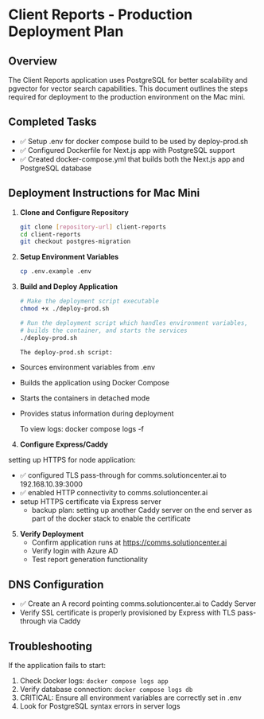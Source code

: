 # Client Reports - Production Deployment Plan
## Overview

The Client Reports application uses PostgreSQL for better scalability and pgvector for vector search capabilities. This document outlines the steps required for deployment to the production environment on the Mac mini.

## Completed Tasks

- ✅ Setup .env for docker compose build to be used by deploy-prod.sh
- ✅ Configured Dockerfile for Next.js app with PostgreSQL support
- ✅ Created docker-compose.yml that builds both the Next.js app and PostgreSQL database

## Deployment Instructions for Mac Mini

1. **Clone and Configure Repository**
   ```bash
   git clone [repository-url] client-reports
   cd client-reports
   git checkout postgres-migration
   ```

2. **Setup Environment Variables**
   ```bash
   cp .env.example .env
   ```

3. **Build and Deploy Application**
    ```bash
    # Make the deployment script executable
    chmod +x ./deploy-prod.sh

    # Run the deployment script which handles environment variables,
    # builds the container, and starts the services
    ./deploy-prod.sh

    The deploy-prod.sh script:
- Sources environment variables from .env
- Builds the application using Docker Compose
- Starts the containers in detached mode
- Provides status information during deployment

    To view logs:
docker compose logs -f

4. **Configure Express/Caddy**

setting up HTTPS for node application:
- ✅ configured TLS pass-through for comms.solutioncenter.ai to 192.168.10.39:3000
- ✅ enabled HTTP connectivity to comms.solutioncenter.ai
- setup HTTPS certificate via Express server
  - backup plan: setting up another Caddy server on the end server as part of the docker stack to enable the certificate

5. **Verify Deployment**
   - Confirm application runs at https://comms.solutioncenter.ai
   - Verify login with Azure AD
   - Test report generation functionality

## DNS Configuration
- ✅ Create an A record pointing comms.solutioncenter.ai to Caddy Server
- Verify SSL certificate is properly provisioned by Express with TLS pass-through via Caddy

## Troubleshooting

If the application fails to start:
1. Check Docker logs: `docker compose logs app`
2. Verify database connection: `docker compose logs db`
3. CRITICAL: Ensure all environment variables are correctly set in .env
4. Look for PostgreSQL syntax errors in server logs
